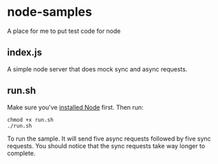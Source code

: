 # node-samples
A place for me to put test code for node

## index.js
A simple node server that does mock sync and async requests.

## run.sh
Make sure you've [installed Node](https://nodejs.org/en/download/) first.  Then run:

```
chmod +x run.sh
./run.sh
```

To run the sample.  It will send five async requests followed by five sync requests.  You should notice that the sync requests take way longer to complete.
